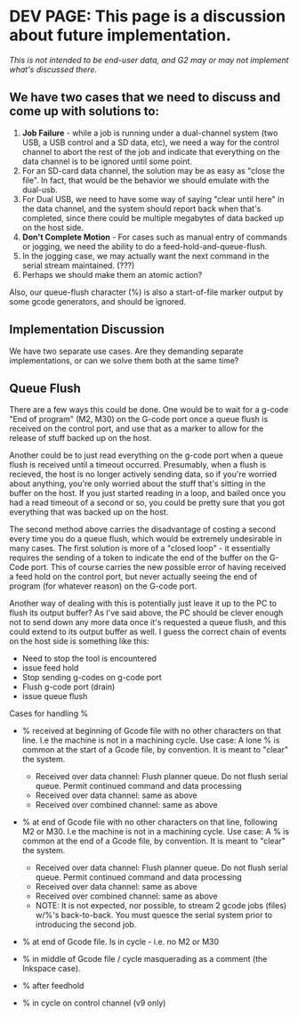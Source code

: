 # DEV PAGE: This page is a discussion about future implementation.

_This is not intended to be end-user data, and G2 may or may not implement what's discussed there._

## We have two cases that we need to discuss and come up with solutions to:

1. **Job Failure** - while  a job is running under a dual-channel system (two USB, a USB control and a SD data, etc), we need a way for the control channel to abort the rest of the job and indicate that everything on the data channel is to be ignored until some point.
  1. For an SD-card data channel, the solution may be as easy as "close the file". In fact, that would be the behavior we should emulate with the dual-usb.
  1. For Dual USB, we need to have some way of saying "clear until here" in the data channel, and the system should report back when that's completed, since there could be multiple megabytes of data backed up on the host side.
1. **Don't Complete Motion** - For cases such as manual entry of commands or jogging, we need the ability to do a feed-hold-and-queue-flush.
  1. In the jogging case, we may actually want the next command in the serial stream maintained. (???)
  1. Perhaps we should make them an atomic action?

Also, our queue-flush character (%) is also a start-of-file marker output by some gcode generators, and should be ignored.

## Implementation Discussion

We have two separate use cases. Are they demanding separate implementations, or can we solve them both at the same time?

## Queue Flush

There are a few ways this could be done.  One would be to wait for a g-code "End of program" (M2, M30) on the G-code port once a queue flush is received on the control port, and use that as a marker to allow for the release of stuff backed up on the host.

Another could be to just read everything on the g-code port when a queue flush is received until a timeout occurred.  Presumably, when a flush is recieved, the host is no longer actively sending data, so if you're worried about anything, you're only worried about the stuff that's sitting in the buffer on the host.  If you just started reading in a loop, and bailed once you had a read timeout of a second or so, you could be pretty sure that you got everything that was backed up on the host.

The second method above carries the disadvantage of costing a second every time you do a queue flush, which would be extremely undesirable in many cases.  The first solution is more of a "closed loop" - it essentially requires the sending of a token to indicate the end of the buffer on the G-Code port.  This of course carries the new possible error of having received a feed hold on the control port, but never actually seeing the end of program (for whatever reason) on the G-code port.

Another way of dealing with this is potentially just leave it up to the PC to flush its output buffer? As I've said above, the PC should be clever enough not to send down any more data once it's requested a queue flush, and this could extend to its output buffer as well.  I guess the correct chain of events on the host side is something like this:

 * Need to stop the tool is encountered
 * issue feed hold
 * Stop sending g-codes on g-code port
 * Flush g-code port (drain)
 * issue queue flush

Cases for handling %

* % received at beginning of Gcode file with no other characters on that line. I.e the machine is not in a machining cycle. Use case: A lone % is common at the start of a Gcode file, by convention. It is meant to "clear" the system.
  * Received over data channel: Flush planner queue. Do not flush serial queue. Permit continued command and data processing
   * Received over data channel: same as above
   * Received over combined channel: same as above

* % at end of Gcode file with no other characters on that line, following M2 or M30. I.e the machine is not in a machining cycle. Use case: A % is common at the end of a Gcode file, by convention. It is meant to "clear" the system.
  * Received over data channel: Flush planner queue. Do not flush serial queue. Permit continued command and data processing
   * Received over data channel: same as above
   * Received over combined channel: same as above
   * NOTE: It is not expected, nor possible, to stream 2 gcode jobs (files) w/%'s back-to-back. You must quesce the serial system prior to introducing the second job.

* % at end of Gcode file. Is in cycle - i.e. no M2 or M30

* % in middle of Gcode file / cycle masquerading as a comment (the Inkspace case). 

* % after feedhold 

* % in cycle on control channel (v9 only)

